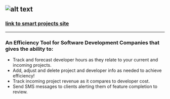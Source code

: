![alt text](./src/images/long-logo-smart-projects.png)
---
### [link to smart projects site](s-p.surge.sh)
---
### An Efficiency Tool for Software Development Companies that gives the ability to:
* Track and forecast developer hours as they relate to your current and incoming projects.
* Add, adjust and delete project and developer info as needed to achieve efficiency!
* Track incoming project revenue as it compares to developer cost.
* Send SMS messages to clients alerting them of feature completion to review.